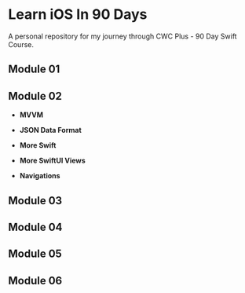# Learn iOS In 90 Days
A personal repository for my journey through CWC Plus - 90 Day Swift Course.

## Module 01
## Module 02
- **MVVM**

- **JSON Data Format**

- **More Swift**

- **More SwiftUI Views**

- **Navigations**

## Module 03
## Module 04
## Module 05
## Module 06
